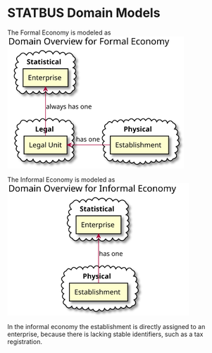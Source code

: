# STATBUS Domain Models

The Formal Economy is modeled as
<img src="./diagrams/domains-formal.svg" alt="Domain Models Formal Economy" style="max-width:100%; max-height:300px;">

The Informal Economy is modeled as
<img src="./diagrams/domains-informal.svg" alt="Domain Models Informal Economy" style="max-width:100%; max-height:300px;">

In the informal economy the establishment is directly assigned to an enterprise, because there
is lacking stable identifiers, such as a tax registration.

